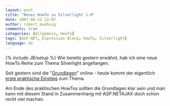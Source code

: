 ```yaml
---
layout: post
title: "Neues HowTo zu Silverlight 1.0"
date: 2007-08-22 22:07
author: robert.muehsig
comments: true
categories: [Allgemein, HowTo]
tags: [ASP.NET, Expression Blend, HowTo, Silverlight]
language: de
---
```

{% include JB/setup %}
Wie bereits gestern erwähnt, hab ich eine neue HowTo Reihe zum Thema Silverlight angefangen.

Seit gestern sind die "<a href="{{BASE_PATH}}/artikel/howto-microsoft-silverlight-10-grundlagen/" title="Code-Inside.de: HowTo: Microsoft Silverlight 1.0 (Grundlagen)">Grundlagen</a>" online - heute kommt der eigentlich <a href="{{BASE_PATH}}/artikel/howto-microsoft-silverlight-10-praktischer-anfang/" title="Code-Inside.de: HowTo: Microsoft Silverlight 1.0 (Praktischer Anfang)">erste praktische Einstieg</a> zum Thema.

Am Ende des praktischen HowTos sollten die Grundlagen klar sein und man kann mit diesem Stand in Zusammenhang mit ASP.NETAJAX doch schon recht viel machen.
